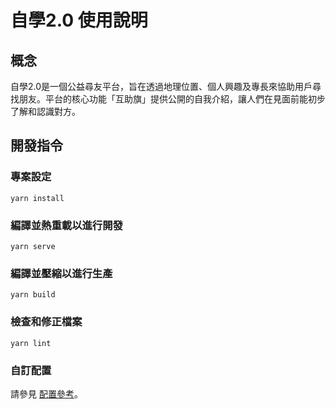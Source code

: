 # 自學2.0 使用說明

## 概念
自學2.0是一個公益尋友平台，旨在透過地理位置、個人興趣及專長來協助用戶尋找朋友。平台的核心功能「互助旗」提供公開的自我介紹，讓人們在見面前能初步了解和認識對方。

## 開發指令

### 專案設定
```
yarn install
```

### 編譯並熱重載以進行開發
```
yarn serve
```

### 編譯並壓縮以進行生產
```
yarn build
```

### 檢查和修正檔案
```
yarn lint
```

### 自訂配置
請參見 [配置參考](https://cli.vuejs.org/config/)。
